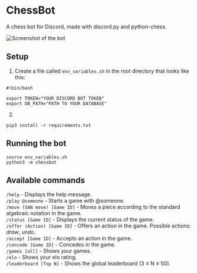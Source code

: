 # ChessBot
A chess bot for Discord, made with discord.py and python-chess.

![Screenshot of the bot](https://user-images.githubusercontent.com/4065977/66155614-bb7b2180-e628-11e9-9e5a-0fb3c15bdc5c.png)

## Setup
1. Create a file called `env_variables.sh` in the root directory that looks like this:
```
#!bin/bash

export TOKEN="YOUR DISCORD BOT TOKEN"
export DB_PATH="PATH TO YOUR DATABASE"

```
2.
```
pip3 install -r requirements.txt
```

## Running the bot
```
source env_variables.sh
python3 -m chessbot
```

## Available commands
`/help` - Displays the help message.  
`/play @someone` - Starts a game with @someone.  
`/move (SAN move) [Game ID]` - Moves a piece according to the standard algebraic notation in the game.  
`/status [Game ID]` - Displays the current status of the game.  
`/offer (Action) [Game ID]` - Offers an action in the game. Possible actions: *draw*, *undo*.  
`/accept [Game ID]` - Accepts an action in the game.  
`/concede [Game ID]` - Concedes in the game.  
`/games [all]` - Shows your games.  
`/elo` - Shows your elo rating.  
`/leaderboard [Top N]` - Shows the global leaderboard (3 ≤ N ≤ 50).  
